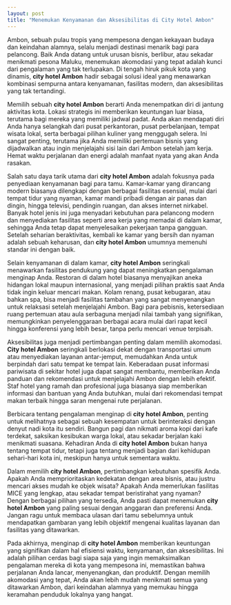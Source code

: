 ```yaml
---
layout: post
title: "Menemukan Kenyamanan dan Aksesibilitas di City Hotel Ambon"
---
```


Ambon, sebuah pulau tropis yang mempesona dengan kekayaan budaya dan keindahan alamnya, selalu menjadi destinasi menarik bagi para pelancong. Baik Anda datang untuk urusan bisnis, berlibur, atau sekadar menikmati pesona Maluku, menemukan akomodasi yang tepat adalah kunci dari pengalaman yang tak terlupakan. Di tengah hiruk pikuk kota yang dinamis, **city hotel Ambon** hadir sebagai solusi ideal yang menawarkan kombinasi sempurna antara kenyamanan, fasilitas modern, dan aksesibilitas yang tak tertandingi.

Memilih sebuah **city hotel Ambon** berarti Anda menempatkan diri di jantung aktivitas kota. Lokasi strategis ini memberikan keuntungan luar biasa, terutama bagi mereka yang memiliki jadwal padat. Anda akan mendapati diri Anda hanya selangkah dari pusat perkantoran, pusat perbelanjaan, tempat wisata lokal, serta berbagai pilihan kuliner yang menggugah selera. Ini sangat penting, terutama jika Anda memiliki pertemuan bisnis yang dijadwalkan atau ingin menjelajahi sisi lain dari Ambon setelah jam kerja. Hemat waktu perjalanan dan energi adalah manfaat nyata yang akan Anda rasakan.

Salah satu daya tarik utama dari **city hotel Ambon** adalah fokusnya pada penyediaan kenyamanan bagi para tamu. Kamar-kamar yang dirancang modern biasanya dilengkapi dengan berbagai fasilitas esensial, mulai dari tempat tidur yang nyaman, kamar mandi pribadi dengan air panas dan dingin, hingga televisi, pendingin ruangan, dan akses internet nirkabel. Banyak hotel jenis ini juga menyadari kebutuhan para pelancong modern dan menyediakan fasilitas seperti area kerja yang memadai di dalam kamar, sehingga Anda tetap dapat menyelesaikan pekerjaan tanpa gangguan. Setelah seharian beraktivitas, kembali ke kamar yang bersih dan nyaman adalah sebuah keharusan, dan **city hotel Ambon** umumnya memenuhi standar ini dengan baik.

Selain kenyamanan di dalam kamar, **city hotel Ambon** seringkali menawarkan fasilitas pendukung yang dapat meningkatkan pengalaman menginap Anda. Restoran di dalam hotel biasanya menyajikan aneka hidangan lokal maupun internasional, yang menjadi pilihan praktis saat Anda tidak ingin keluar mencari makan. Kolam renang, pusat kebugaran, atau bahkan spa, bisa menjadi fasilitas tambahan yang sangat menyenangkan untuk relaksasi setelah menjelajahi Ambon. Bagi para pebisnis, ketersediaan ruang pertemuan atau aula serbaguna menjadi nilai tambah yang signifikan, memungkinkan penyelenggaraan berbagai acara mulai dari rapat kecil hingga konferensi yang lebih besar, tanpa perlu mencari venue terpisah.

Aksesibilitas juga menjadi pertimbangan penting dalam memilih akomodasi. **City hotel Ambon** seringkali berlokasi dekat dengan transportasi umum atau menyediakan layanan antar-jemput, memudahkan Anda untuk berpindah dari satu tempat ke tempat lain. Keberadaan pusat informasi pariwisata di sekitar hotel juga dapat sangat membantu, memberikan Anda panduan dan rekomendasi untuk menjelajahi Ambon dengan lebih efektif. Staf hotel yang ramah dan profesional juga biasanya siap memberikan informasi dan bantuan yang Anda butuhkan, mulai dari rekomendasi tempat makan terbaik hingga saran mengenai rute perjalanan.

Berbicara tentang pengalaman menginap di **city hotel Ambon**, penting untuk melihatnya sebagai sebuah kesempatan untuk berinteraksi dengan denyut nadi kota itu sendiri. Bangun pagi dan nikmati aroma kopi dari kafe terdekat, saksikan kesibukan warga lokal, atau sekadar berjalan kaki menikmati suasana. Kehadiran Anda di **city hotel Ambon** bukan hanya tentang tempat tidur, tetapi juga tentang menjadi bagian dari kehidupan sehari-hari kota ini, meskipun hanya untuk sementara waktu.

Dalam memilih **city hotel Ambon**, pertimbangkan kebutuhan spesifik Anda. Apakah Anda memprioritaskan kedekatan dengan area bisnis, atau justru mencari akses mudah ke objek wisata? Apakah Anda memerlukan fasilitas MICE yang lengkap, atau sekadar tempat beristirahat yang nyaman? Dengan berbagai pilihan yang tersedia, Anda pasti dapat menemukan **city hotel Ambon** yang paling sesuai dengan anggaran dan preferensi Anda. Jangan ragu untuk membaca ulasan dari tamu sebelumnya untuk mendapatkan gambaran yang lebih objektif mengenai kualitas layanan dan fasilitas yang ditawarkan.

Pada akhirnya, menginap di **city hotel Ambon** memberikan keuntungan yang signifikan dalam hal efisiensi waktu, kenyamanan, dan aksesibilitas. Ini adalah pilihan cerdas bagi siapa saja yang ingin memaksimalkan pengalaman mereka di kota yang mempesona ini, memastikan bahwa perjalanan Anda lancar, menyenangkan, dan produktif. Dengan memilih akomodasi yang tepat, Anda akan lebih mudah menikmati semua yang ditawarkan Ambon, dari keindahan alamnya yang memukau hingga keramahan penduduk lokalnya yang hangat.
